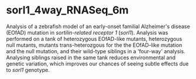 # sorl1_4way_RNASeq_6m
Analysis of a zebrafish model of an early-onset familial Alzheimer's disease (EOfAD) mutation in *sortilin-related receptor 1* (*sorl1*). Analysis was performed on a tank of heterozygous EOfAD-like mutants, heterozygous null mutants, mutants trans-heterozgous for the the EOfAD-like mutation and the null mutation, and their wild-type siblings in a 'four-way' analysis. Analysing siblings raised in the same tank reduces environmental and genetic variation, which improves our chances of seeing subtle effects due to *sorl1* genotype. 
